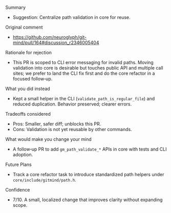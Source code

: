 Summary
- Suggestion: Centralize path validation in core for reuse.

Original comment
- https://github.com/neuroglyph/git-mind/pull/164#discussion_r2346005404

Rationale for rejection
- This PR is scoped to CLI error messaging for invalid paths. Moving validation into core is desirable but touches public API and multiple call sites; we prefer to land the CLI fix first and do the core refactor in a focused follow‑up.

What you did instead
- Kept a small helper in the CLI (`validate_path_is_regular_file`) and reduced duplication. Behavior preserved; clearer errors.

Tradeoffs considered
- Pros: Smaller, safer diff; unblocks this PR.
- Cons: Validation is not yet reusable by other commands.

What would make you change your mind
- A follow‑up PR to add `gm_path_validate_*` APIs in core with tests and CLI adoption.

Future Plans
- Track a core refactor task to introduce standardized path helpers under `core/include/gitmind/path.h`.

Confidence
- 7/10. A small, localized change that improves clarity without expanding scope.
